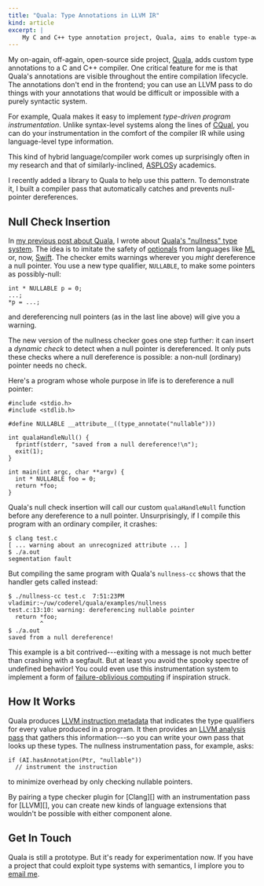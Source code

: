 ```yaml
---
title: "Quala: Type Annotations in LLVM IR"
kind: article
excerpt: |
    My C and C++ type annotation project, Quala, aims to enable type-aware compiler research. This post demonstrates a type system that can insert dynamic null-pointer dereference checks to stop segfaults before they happen.
---
```

My on-again, off-again, open-source side project, [Quala][], adds custom type annotations to a C and C++ compiler. One critical feature for me is that Quala's annotations are visible throughout the entire compilation lifecycle. The annotations don't end in the frontend; you can use an LLVM pass to do things with your annotations that would be difficult or impossible with a purely syntactic system.

For example, Quala makes it easy to implement *type-driven program instrumentation*. Unlike syntax-level systems along the lines of [CQual][], you can do your instrumentation in the comfort of the compiler IR while using language-level type information.

This kind of hybrid language/compiler work comes up surprisingly often in my research and that of similarly-inclined, [ASPLOS][]y academics.

I recently added a library to Quala to help use this pattern. To demonstrate it, I built a compiler pass that automatically catches and prevents null-pointer dereferences.

## Null Check Insertion

In [my previous post about Quala][quala-post], I wrote about [Quala's "nullness" type system][nullness]. The idea is to imitate the safety of [optionals][] from languages like [ML][] or, now, [Swift][]. The checker emits warnings wherever you *might* dereference a null pointer. You use a new type qualifier, `NULLABLE`, to make some pointers as possibly-null:

    int * NULLABLE p = 0;
    ...;
    *p = ...;

and dereferencing null pointers (as in the last line above) will give you a warning.

The new version of the nullness checker goes one step further: it can insert a *dynamic check* to detect when a null pointer is dereferenced. It only puts these checks where a null dereference is possible: a non-null (ordinary) pointer needs no check.

Here's a program whose whole purpose in life is to dereference a null pointer:

    #include <stdio.h>
    #include <stdlib.h>

    #define NULLABLE __attribute__((type_annotate("nullable")))

    int qualaHandleNull() {
      fprintf(stderr, "saved from a null dereference!\n");
      exit(1);
    }

    int main(int argc, char **argv) {
      int * NULLABLE foo = 0;
      return *foo;
    }

Quala's null check insertion will call our custom `qualaHandleNull` function before any dereference to a null pointer. Unsurprisingly, if I compile this program with an ordinary compiler, it crashes:

    $ clang test.c
    [ ... warning about an unrecognized attribute ... ]
    $ ./a.out
    segmentation fault

But compiling the same program with Quala's `nullness-cc` shows that the handler gets called instead:

    $ ./nullness-cc test.c  7:51:23PM vladimir:~/uw/coderel/quala/examples/nullness
    test.c:13:10: warning: dereferencing nullable pointer
      return *foo;
             ^
    $ ./a.out
    saved from a null dereference!

This example is a bit contrived---exiting with a message is not much better than crashing with a segfault. But at least you avoid the spooky spectre of undefined behavior! You could even use this instrumentation system to implement a form of [failure-oblivious computing][foc] if inspiration struck.

## How It Works

Quala produces [LLVM instruction metadata][md] that indicates the type qualifiers for every value produced in a program. It then provides an [LLVM analysis pass][pass] that gathers this information---so you can write your own pass that looks up these types. The nullness instrumentation pass, for example, asks:

    if (AI.hasAnnotation(Ptr, "nullable"))
      // instrument the instruction

to minimize overhead by only checking nullable pointers.

By pairing a type checker plugin for [Clang][] with an instrumentation pass for [LLVM][], you can create new kinds of language extensions that wouldn't be possible with either component alone.

## Get In Touch

Quala is still a prototype. But it's ready for experimentation now. If you have a project that could exploit type systems with semantics, I implore you to [email me][contact].

[foc]: http://dl.acm.org/citation.cfm?id=1251275
[cqual]: http://www.cs.umd.edu/~jfoster/cqual/
[quala]: https://github.com/sampsyo/quala
[asplos]: http://asplos15.bilkent.edu.tr
[quala-post]: {{site.base}}/blog/quala.html
[md]: http://dl.acm.org/citation.cfm?id=1251275
[pass]: http://llvm.org/docs/WritingAnLLVMPass.html
[contact]: {{site.base}}/contact.html
[optionals]: http://en.wikipedia.org/wiki/Option_type
[ml]: http://en.wikipedia.org/wiki/ML_(programming_language)
[swift]: https://developer.apple.com/swift/
[nullness]: https://github.com/sampsyo/quala/tree/master/examples/nullness
